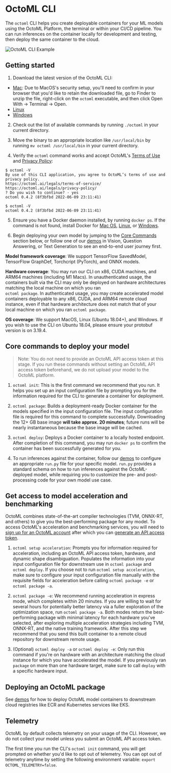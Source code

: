 # OctoML CLI

The `octoml` CLI helps you create deployable containers for your ML models using the OctoML Platform, the terminal or within your CI/CD pipeline.
You can run inferences on the container locally for development and testing, then deploy the same container to the cloud.

![OctoML CLI Example](https://www.datocms-assets.com/45680/1652749860-octoml_cli.gif)

## Getting started

1. Download the latest version of the OctoML CLI:

* [Mac](https://downloads.octoml.ai/octoml_macOS_v0.5.3.zip): Due to MacOS's security setup, you'll need to confirm in your browser that you'd like to retain the downloaded file, go to Finder to unzip the file, right-click on the `octoml` executable, and then click Open With -> Terminal -> Open.
* [Linux](https://downloads.octoml.ai/octoml_ubuntu_v0.5.3.tar.gz)
* [Windows](https://downloads.octoml.ai/octoml_v0.5.3.zip)

2. Check out the list of available commands by running `./octoml` in your current directory.

3. Move the binary to an appropriate location like `/usr/local/bin` by running `mv octoml /usr/local/bin` in your current directory.

4. Verify the `octoml` command works and accept OctoML's [Terms of Use](https://octoml.ai/legals/terms-of-service/) and [Privacy Policy](https://octoml.ai/legals/privacy-policy/):

```shell
$ octoml -V
By use of this CLI application, you agree to OctoML’s terms of use and privacy policy.
https://octoml.ai/legals/terms-of-service/
https://octoml.ai/legals/privacy-policy/
? Do you wish to continue? · yes
octoml 0.4.2 (8f3bfbd 2022-06-09 23:11:41)

$ octoml -V
octoml 0.4.2 (8f3bfbd 2022-06-09 23:11:41)
```

5. Ensure you have a Docker daemon installed, by running `docker ps`. If the command is not found, install Docker for [Mac OS](https://runnable.com/docker/install-docker-on-macos), [Linux](https://docs.rapidminer.com/9.6/deployment/overview/install-docker-on-linux.html), or [Windows](https://docs.rapidminer.com/9.6/deployment/overview/install-docker-on-windows.html).

6. Begin deploying your own model by jumping to the [Core Commands](https://github.com/octoml/octoml-cli-tutorials#core-commands-to-deploy-your-own-model-using-our-cli) section below, or follow one of our [demos](https://github.com/octoml/octoml-cli-tutorials/tree/main/tutorials#demos) in Vision, Question Answering, or Text Generation to see an end-to-end user journey first.

**Model framework coverage**: 
We support TensorFlow SavedModel, TensorFlow GraphDef, Torchcript (PyTorch), and ONNX models.

**Hardware coverage**: 
You may run our CLI on x86, CUDA machines, and ARM64 machines (including M1 Macs). In unauthenticated usage, the containers built via the CLI may only be deployed on hardware architectures matching the local machine on which you ran  
`octoml package`. In authenticated usage, you may create accelerated model containers deployable to any x86, CUDA, and ARM64 remote cloud instance, even if that hardware architecture does not match that of your local machine on which you ran `octoml package`.

**OS coverage**: 
We support MacOS, Linux (Ubuntu 18.04+), and Windows. If you wish to use the CLI on Ubuntu 18.04, please ensure your protobuf version is on 3.19.4.

## Core commands to deploy your model

> Note: You do not need to provide an OctoML API access token at this stage. If you run these commands without setting an OctoML API access token beforehand, we do not upload your model to the OctoML platform.

1. `octoml init`: This is the first command we recommend that you run. It helps you set up an input configuration file by prompting you for the information required for the CLI to generate a container for deployment.

2. `octoml package`: Builds a deployment-ready Docker container for the models specified in the input configuration file. The input configuration file is required for this command to complete successfully. Downloading the 12+ GB base image **will take approx. 20 minutes**; future runs will be nearly instantaneous because the base image will be cached.

3. `octoml deploy`: Deploys a Docker container to a locally hosted endpoint. After completion of this command, you may run `docker ps` to confirm the container has been successfully generated for you.

4. To run inferences against the container, follow our [demos](https://github.com/octoml/octoml-cli-tutorials/tree/main/tutorials#demos) to configure an appropriate `run.py` file for your specific model. `run.py` provides a standard schema on how to run inferences against the OctoML-deployed model, while requiring you to customize the pre- and post-processing code for your own model use case.

## Get access to model acceleration and benchmarking
OctoML combines state-of-the-art compiler technologies (TVM, ONNX-RT, and others) to give you the best-performing package for any model. To access OctoML's acceleration and benchmarking services, you will need to [sign up for an OctoML account](https://learn.octoml.ai/private-preview) after which you can [generate an API access token](https://app.octoml.ai/account/settings).

1. `octoml setup acceleration`: Prompts you for information required for acceleration, including an OctoML API access token, hardware, and dynamic shape disambiguation. Populates the information into your input configuration file for downstream use in `octoml package` and `octoml deploy`. If you choose not to run `octoml setup acceleration`, make sure to configure your input configuration file manually with the requisite fields for acceleration before calling `octoml package -e` or `octoml package -a`.

2. `octoml package -e`: We recommend running acceleration in express mode, which completes within 20 minutes. If you are willing to wait for several hours for potentially better latency via a fuller exploration of the optimization space, run `octoml package -a`. Both modes return the best-performing package with minimal latency for each hardware you've selected, after exploring multiple acceleration strategies including TVM, ONNX-RT, and the native training framework. After this step we recommend that you send this built container to a remote cloud repository for downstream remote usage.

3. (Optional) `octoml deploy -a` or `octoml deploy -e`: Only run this command if you're on hardware with an architecture matching the cloud instance for which you have accelerated the model. If you previously ran `package` on more than one hardware target, make sure to call `deploy` with a specific hardware input.

## Deploying an OctoML package

See [demos](https://github.com/octoml/octoml-cli-tutorials/tree/main/tutorials#demos) for how to deploy OctoML model containers to downstream cloud registries like ECR and Kubernetes services like EKS.

## Telemetry

OctoML by default collects telemetry on your usage of the CLI. However, we do not collect your model unless you submit an OctoML API access token.

The first time you run the CLI's `octoml init` command, you will get prompted on whether you'd like to opt out of telemetry. You can opt out of telemetry anytime by setting the following environment variable: `export OCTOML_TELEMETRY=false`.

